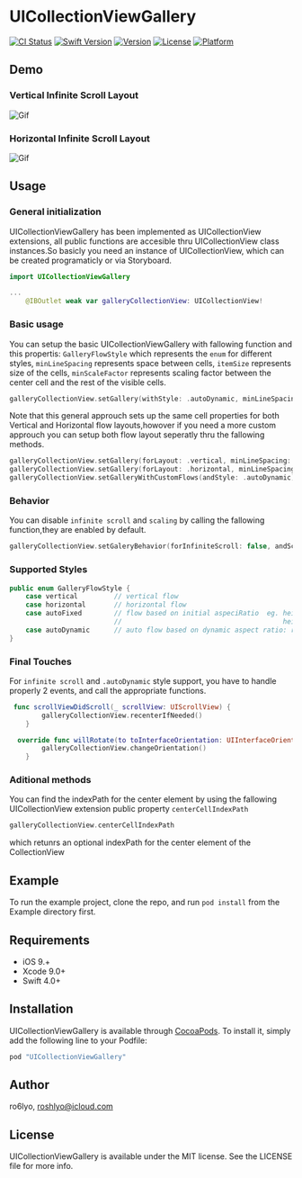 # UICollectionViewGallery

[![CI Status](http://img.shields.io/travis/ro6lyo/UICollectionViewGallery.svg?style=flat)](https://travis-ci.org/ro6lyo/UICollectionViewGallery)
[![Swift Version](https://img.shields.io/badge/Swift-4.0.x-orange.svg)]()
[![Version](https://img.shields.io/cocoapods/v/UICollectionViewGallery.svg?style=flat)](http://cocoapods.org/pods/UICollectionViewGallery)
[![License](https://img.shields.io/cocoapods/l/UICollectionViewGallery.svg?style=flat)](http://cocoapods.org/pods/UICollectionViewGallery)
[![Platform](https://img.shields.io/cocoapods/p/UICollectionViewGallery.svg?style=flat)](http://cocoapods.org/pods/UICollectionViewGallery)
## Demo
### Vertical Infinite Scroll Layout
![Gif](http://i.giphy.com/l0Hlzlqj7rWyXgYFO.gif)
### Horizontal Infinite Scroll Layout
![Gif](http://i.giphy.com/3oz8xChgUeZLl5NjOM.gif)


## Usage
### General initialization 
UICollectionViewGallery has been implemented as UICollectionView extensions, all public functions are
accesible thru UICollectionView class instances.So basicly you need an instance of UICollectionView, which
can be created programaticly or via Storyboard.
```swift
import UICollectionViewGallery

...
    @IBOutlet weak var galleryCollectionView: UICollectionView!
```
### Basic usage
You can setup the basic UICollectionViewGallery with fallowing function and this propertis: `GalleryFlowStyle` which represents the `enum` for different styles, `minLineSpacing` represents space between cells, `itemSize` represents size of the cells, `minScaleFactor` represents scaling factor between the center cell and the rest of the visible cells.
```swift
galleryCollectionView.setGallery(withStyle: .autoDynamic, minLineSpacing: 10, itemSize: CGSize(width: 200, height: 200),minScaleFactor:0.6)
```
Note that this general approuch sets up the same cell properties for both Vertical and Horizontal flow layouts,howover if you need a more custom approuch you can setup both flow layout seperatly thru the fallowing methods.
```swift
galleryCollectionView.setGallery(forLayout: .vertical, minLineSpacing: 10, itemSize: CGSize(width: 200, height:200), minScaleFactor: 0.5)
galleryCollectionView.setGallery(forLayout: .horizontal, minLineSpacing: 20, itemSize: CGSize(width: 300, height:300), minScaleFactor: 0.8)
galleryCollectionView.setGalleryWithCustomFlows(andStyle: .autoDynamic)
```
### Behavior
You can disable `infinite scroll` and `scaling` by calling the fallowing function,they are enabled by default.
```swift
galleryCollectionView.setGaleryBehavior(forInfiniteScroll: false, andScalingElemnts: false)
```
### Supported Styles
```swift
public enum GalleryFlowStyle {
    case vertical         // vertical flow
    case horizontal       // horizontal flow
    case autoFixed        // flow based on initial aspeciRatio  eg. height > width = Vertical, 
                          //                                        heignt < width = Horizontal
    case autoDynamic      // auto flow based on dynamic aspect ratio: requares orientation change event to be catched   
}
```
### Final Touches
For `infinite scroll` and `.autoDynamic` style support, you have to handle properly 2 events, and call the appropriate functions.
```swift
 func scrollViewDidScroll(_ scrollView: UIScrollView) {
        galleryCollectionView.recenterIfNeeded()
    }
```

```swift
  override func willRotate(to toInterfaceOrientation: UIInterfaceOrientation, duration: TimeInterval) {
        galleryCollectionView.changeOrientation()
    }
```
### Aditional methods
You can find the indexPath for the center element by using the fallowing UICollectionView extension public property `centerCellIndexPath`
```swift
galleryCollectionView.centerCellIndexPath
```
which retunrs an optional indexPath for the center element of the CollectionView

## Example

To run the example project, clone the repo, and run `pod install` from the Example directory first.

## Requirements
- iOS 9.+ 
- Xcode 9.0+
- Swift 4.0+

## Installation

UICollectionViewGallery is available through [CocoaPods](http://cocoapods.org). To install
it, simply add the following line to your Podfile:

```ruby
pod "UICollectionViewGallery"
```

## Author

ro6lyo, roshlyo@icloud.com

## License

UICollectionViewGallery is available under the MIT license. See the LICENSE file for more info.
